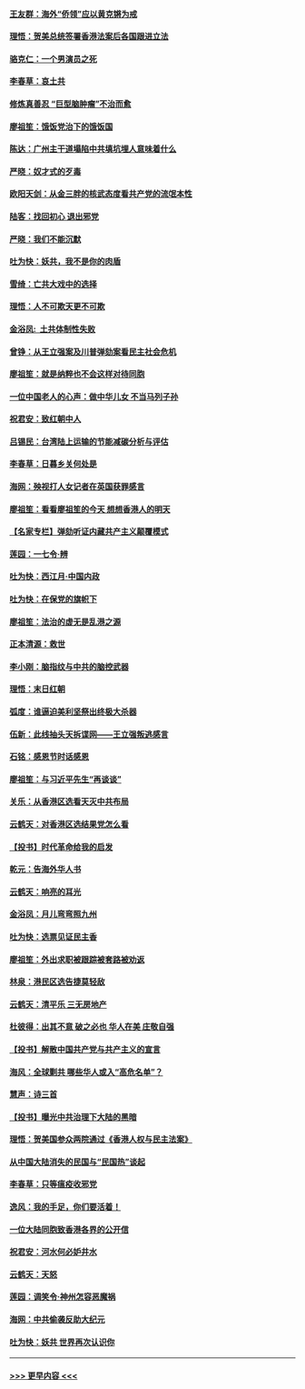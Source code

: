 #### [王友群：海外“侨领”应以黄克锵为戒](../pages/nsc993/n11706176.md?t=12081122) 
#### [理悟：贺美总统签署香港法案后各国跟进立法](../pages/nsc993/n11706853.md?t=12081122) 
#### [骆克仁：一个男演员之死](../pages/nsc993/n11706677.md?t=12081122) 
#### [李春草：哀土共](../pages/nsc993/n11706255.md?t=12081122) 
#### [修炼真善忍 “巨型脑肿瘤”不治而愈](../pages/nsc993/n11705340.md?t=12081122) 
#### [廖祖笙：饿饭党治下的饿饭国](../pages/nsc993/n11705085.md?t=12081122) 
#### [陈达：广州主干道塌陷中共填坑埋人意味着什么](../pages/nsc993/n11705046.md?t=12081122) 
#### [严晓：奴才式的歹毒](../pages/nsc993/n11704826.md?t=12081122) 
#### [欧阳天剑：从金三胖的核武态度看共产党的流氓本性](../pages/nsc993/n11702238.md?t=12081122) 
#### [陆客：找回初心 退出邪党](../pages/nsc993/n11702213.md?t=12081122) 
#### [严晓：我们不能沉默](../pages/nsc993/n11702110.md?t=12081122) 
#### [吐为快：妖共，我不是你的肉盾](../pages/nsc993/n11701366.md?t=12081122) 
#### [雪绮：亡共大戏中的选择](../pages/nsc993/n11699922.md?t=12081122) 
#### [理悟：人不可欺天更不可欺](../pages/nsc993/n11699657.md?t=12081122) 
#### [金浴凤:  土共体制性失败](../pages/nsc993/n11699361.md?t=12081122) 
#### [曾铮：从王立强案及川普弹劾案看民主社会危机](../pages/nsc993/n11699318.md?t=12081122) 
#### [廖祖笙：就是纳粹也不会这样对待同胞](../pages/nsc993/n11697658.md?t=12081122) 
#### [一位中国老人的心声：做中华儿女 不当马列子孙](../pages/nsc993/n11697525.md?t=12081122) 
#### [祝君安：致红朝中人](../pages/nsc993/n11697518.md?t=12081122) 
#### [吕锡民：台湾陆上运输的节能减碳分析与评估](../pages/nsc993/n11694983.md?t=12081122) 
#### [李春草：日暮乡关何处是](../pages/nsc993/n11694805.md?t=12081122) 
#### [海网：殃视打人女记者在英国获罪感言](../pages/nsc993/n11693832.md?t=12081122) 
#### [廖祖笙：看看廖祖笙的今天 想想香港人的明天](../pages/nsc993/n11693707.md?t=12081122) 
#### [【名家专栏】弹劾听证内藏共产主义颠覆模式](../pages/nsc993/n11693563.md?t=12081122) 
#### [莲园：一七令‧辨](../pages/nsc993/n11692558.md?t=12081122) 
#### [吐为快：西江月·中国内政](../pages/nsc993/n11692071.md?t=12081122) 
#### [吐为快：在保党的旗帜下](../pages/nsc993/n11691188.md?t=12081122) 
#### [廖祖笙：法治的虚无是乱港之源](../pages/nsc993/n11690605.md?t=12081122) 
#### [正本清源：救世](../pages/nsc993/n11689134.md?t=12081122) 
#### [李小刚：脑指纹与中共的脑控武器](../pages/nsc993/n11688900.md?t=12081122) 
#### [理悟：末日红朝](../pages/nsc993/n11688829.md?t=12081122) 
#### [弧度：谁逼迫美利坚祭出终极大杀器](../pages/nsc993/n11688735.md?t=12081122) 
#### [伍新：此线抽头天拆谍网——王立强叛逃感言](../pages/nsc993/n11687981.md?t=12081122) 
#### [石铭：感恩节时话感恩](../pages/nsc993/n11687568.md?t=12081122) 
#### [廖祖笙：与习近平先生“再谈谈”](../pages/nsc993/n11687005.md?t=12081122) 
#### [关乐：从香港区选看天灭中共布局](../pages/nsc993/n11686647.md?t=12081122) 
#### [云鹤天：对香港区选结果党怎么看](../pages/nsc993/n11686216.md?t=12081122) 
#### [【投书】时代革命给我的启发](../pages/nsc993/n11684287.md?t=12081122) 
#### [乾元：告海外华人书](../pages/nsc993/n11684044.md?t=12081122) 
#### [云鹤天：响亮的耳光](../pages/nsc993/n11684254.md?t=12081122) 
#### [金浴凤：月儿弯弯照九州](../pages/nsc993/n11684231.md?t=12081122) 
#### [吐为快：选票见证民主香](../pages/nsc993/n11684206.md?t=12081122) 
#### [廖祖笙：外出求职被跟踪被套路被劝返](../pages/nsc993/n11683874.md?t=12081122) 
#### [林泉：港民区选告捷莫轻敌](../pages/nsc993/n11683930.md?t=12081122) 
#### [云鹤天：清平乐 三无房地产](../pages/nsc993/n11681521.md?t=12081122) 
#### [杜彼得：出其不意 破之必也 华人在美 庄敬自强](../pages/nsc993/n11679554.md?t=12081122) 
#### [【投书】解散中国共产党与共产主义的宣言](../pages/nsc993/n11679177.md?t=12081122) 
#### [海风：全球剿共 哪些华人或入“高危名单”？](../pages/nsc993/n11678617.md?t=12081122) 
#### [慧声：诗三首](../pages/nsc993/n11678848.md?t=12081122) 
#### [【投书】曝光中共治理下大陆的黑暗](../pages/nsc993/n11678674.md?t=12081122) 
#### [理悟：贺美国参众两院通过《香港人权与民主法案》](../pages/nsc993/n11678104.md?t=12081122) 
#### [从中国大陆消失的民国与“民国热”谈起](../pages/nsc993/n11678075.md?t=12081122) 
#### [李春草：只等瘟疫收邪党](../pages/nsc993/n11677308.md?t=12081122) 
#### [逸风：我的手足，你们要活着！](../pages/nsc993/n11676352.md?t=12081122) 
#### [一位大陆同胞致香港各界的公开信](../pages/nsc993/n11675761.md?t=12081122) 
#### [祝君安：河水何必妒井水](../pages/nsc993/n11675746.md?t=12081122) 
#### [云鹤天：天怒](../pages/nsc993/n11675718.md?t=12081122) 
#### [莲园：调笑令‧神州怎容恶魔祸](../pages/nsc993/n11675648.md?t=12081122) 
#### [海网：中共偷袭反助大纪元](../pages/nsc993/n11673515.md?t=12081122) 
#### [吐为快：妖共 世界再次认识你](../pages/nsc993/n11673506.md?t=12081122) 

----
#### [ >>> 更早内容 <<< ](../indexes/nsc993-earlier.md)
